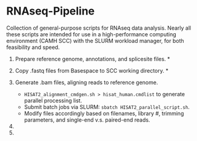 # RNAseq-Pipeline

Collection of general-purpose scripts for RNAseq data analysis. Nearly all these scripts are intended for use in a high-performance computing environment (CAMH SCC) with the SLURM workload manager, for both feasibility and speed.

1. Prepare reference genome, annotations, and splicesite files.
   * 

2. Copy .fastq files from Basespace to SCC working directory.
   *

3. Generate .bam files, aligning reads to reference genome.
   * `HISAT2_alignment_cmdgen.sh > hisat_human.cmdlist` to generate parallel processing list.
   * Submit batch jobs via SLURM: `sbatch HISAT2_parallel_script.sh`.
   * Modify files accordingly based on filenames, library #, trimming parameters, and single-end v.s. paired-end reads.

3.
4. 
